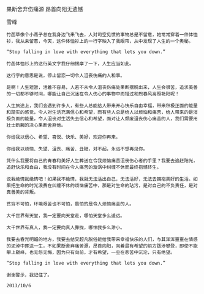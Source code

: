 果断舍弃伤痛源 昂首向阳无遗憾

雪峰


    竹菡草像个小燕子总在我身边飞来飞去，人对司空见惯的事物总是不留意，她常常穿着一件体恤衫，我从未留意，今天，这件体恤衫上的一行字映入了我眼帘，从中发现了人生的一个奥秘。

    “Stop falling in love with everything that lets you down.”

    竹菡体恤衫上的这行英文字我仔细揣摩了一下，人生应当如此。

    这行字的意思是说，停止留恋一切令人沮丧伤痛的人和事。

    是啊！人生短暂，活着不容易，人若不从令人沮丧伤痛处果断摆脱出来，人生会很苦，追求美善的一切都不够时间，哪能让自己沉迷在令人伤心的事物中而错过和煦春风高照艳阳呢！

    人生旅途上，我们会遇到许多人，有些人总能给人带来开心快乐自由幸福，带来积极正面的能量和踏实的感觉，令人对生活充满信心和希望，而有些人总是给人以烦恼和痛苦，给人带来的是消极负面的能量，令人沮丧对生活失去信心和希望，面对让人颓废沮丧伤心痛苦的人，我们需要用壮士断腕的决心果断舍弃他。

    你给我以信心、希望、喜悦、快乐、美好，欢迎你再来。

    你给我以烦恼、失望、沮丧、痛苦、丑陋，对不起，永远不想再见你。

    凭什么我要将自己的青春和美好人生葬送在令我烦恼痛苦沮丧伤心者的手里？我要去追赶阳光，追赶快乐和自由，我没有时间在令人痛苦的漩涡中纠缠不休而最终抱憾终生。

    说我绝情就绝情吧！如果我不绝情，我就无法活出自己，无法活好，无法去拥抱美好的生活。如果把生命的时光浪费在纠缠不休的烦恼痛苦中，那是对生命的玷污，是对自己的不负责任，是对真善美的背叛。

    贫穷不可怕，环境艰苦也不可怕，最怕的是令人烦恼痛苦的人。

    大千世界有天堂，我一定要向天堂走，哪怕天堂多么遥远。

    大千世界有真人，我一定要向真人靠拢，哪怕我多么渺小。

    我要去春光明媚的地方，我要去结交超凡脱俗能给我带来幸福快乐的人们，与其浑浑噩噩在情感的泥淖中葬送一生，不如果断舍弃痛苦源，昂首向阳，向着最有希望的前方跋涉攀登，即使不能攀上巅峰，也无怨无悔，因为只有向前，才有希望，一旦在悲苦中沉沦，只有绝望。

    “Stop falling in love with everything that lets you down.”

    谢谢警示，我记住了。

    2013/10/6



